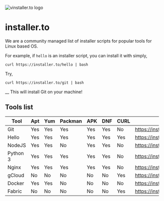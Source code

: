 
![vinstaller.to logo](https://raw.githubusercontent.com/leopardslab/installer.to/master/public/branding/assets/png/primary%20logo%20-%20colored.png)

# installer.to

We are a community managed list of installer scripts for popular tools for Linux based OS.

For example, if `hello` is an installer script, you can install it with simply,

```
curl https://installer.to/hello | bash
```

Try, 
```
curl https://installer.to/git | bash
```
__
This will install Git on your machine!

## Tools list
<!-- beginning of tools list -->
|  Tool  |Apt|Yum|Packman|APK|DNF|CURL|            URL             |
|--------|---|---|-------|---|---|----|----------------------------|
|Git     |Yes|Yes|Yes    |Yes|Yes|No  |https://installer.to/git    |
|Hello   |Yes|Yes|Yes    |Yes|Yes|Yes |https://installer.to/hello  |
|NodeJS  |Yes|Yes|No     |Yes|Yes|No  |https://installer.to/node   |
|Python 3|Yes|Yes|Yes    |Yes|Yes|No  |https://installer.to/python3|
|Nginx   |Yes|Yes|Yes    |Yes|Yes|No  |https://installer.to/nginx  |
|gCloud  |No |No |No     |No |No |Yes |https://installer.to/gcloud |
|Docker  |Yes|Yes|No     |No |No |No  |https://installer.to/docker |
|Fabric  |No |No |No     |No |No |Yes |https://installer.to/hlf    |

<!-- end of tools list -->
